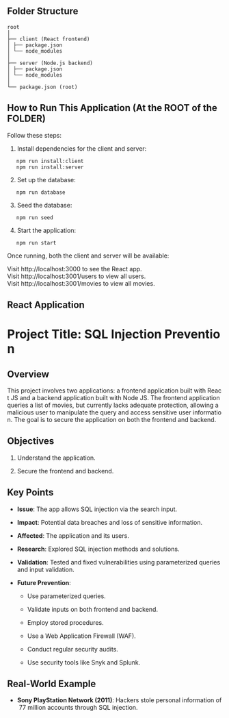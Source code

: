 ## Folder Structure

```
root
│
├── client (React frontend)
│ ├── package.json
│ └── node_modules
│
├── server (Node.js backend)
│ ├── package.json
│ └── node_modules
│
└── package.json (root)
```

## How to Run This Application (At the ROOT of the FOLDER)

Follow these steps:

1. Install dependencies for the client and server:

```
   npm run install:client
   npm run install:server
```

2. Set up the database:

```
   npm run database
```

3. Seed the database:

```
   npm run seed
```

4. Start the application:

```
   npm run start
```

Once running, both the client and server will be available:

Visit http://localhost:3000 to see the React app.\
Visit http://localhost:3001/users to view all users.\
Visit http://localhost:3001/movies to view all movies.

## React Application
# Project Title: SQL Injection Prevention
## Overview

This project involves two applications: a frontend application built with React JS and a backend application built with Node JS. The frontend application queries a list of movies, but currently lacks adequate protection, allowing a malicious user to manipulate the query and access sensitive user information. The goal is to secure the application on both the frontend and backend.

## Objectives

1. Understand the application.
    
2. Secure the frontend and backend.
    

## Key Points

- **Issue**: The app allows SQL injection via the search input.
    
- **Impact**: Potential data breaches and loss of sensitive information.
    
- **Affected**: The application and its users.
    
- **Research**: Explored SQL injection methods and solutions.
    
- **Validation**: Tested and fixed vulnerabilities using parameterized queries and input validation.
    
- **Future Prevention**:
    
    - Use parameterized queries.
        
    - Validate inputs on both frontend and backend.
        
    - Employ stored procedures.
        
    - Use a Web Application Firewall (WAF).
        
    - Conduct regular security audits.
        
    - Use security tools like Snyk and Splunk.
        

## Real-World Example

- **Sony PlayStation Network (2011)**: Hackers stole personal information of 77 million accounts through SQL injection.
    
